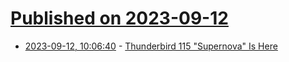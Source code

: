 # [Published on 2023-09-12](index.md)

* [2023-09-12, 10:06:40](https://lobste.rs/s/b5gjxz/thunderbird_115_supernova_is_here) - [Thunderbird 115 \"Supernova\" Is Here](https://blog.thunderbird.net/2023/07/our-fastest-most-beautiful-release-ever-thunderbird-115-supernova-is-here/)
